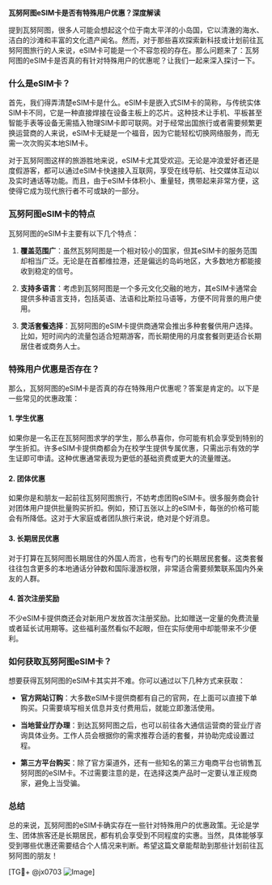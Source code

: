 **瓦努阿图eSIM卡是否有特殊用户优惠？深度解读**

提到瓦努阿图，很多人可能会想起这个位于南太平洋的小岛国，它以清澈的海水、洁白的沙滩和丰富的文化遗产闻名。然而，对于那些喜欢探索新科技或计划前往瓦努阿图旅行的人来说，eSIM卡可能是一个不容忽视的存在。那么问题来了：瓦努阿图的eSIM卡是否真的有针对特殊用户的优惠呢？让我们一起来深入探讨一下。

### 什么是eSIM卡？

首先，我们得弄清楚eSIM卡是什么。eSIM卡是嵌入式SIM卡的简称，与传统实体SIM卡不同，它是一种直接焊接在设备主板上的芯片。这种技术让手机、平板甚至智能手表等设备无需插入物理SIM卡即可联网。对于经常出国旅行或者需要频繁更换运营商的人来说，eSIM卡无疑是一个福音，因为它能轻松切换网络服务，而无需一次次购买本地SIM卡。

对于瓦努阿图这样的旅游胜地来说，eSIM卡尤其受欢迎。无论是冲浪爱好者还是度假游客，都可以通过eSIM卡快速接入互联网，享受在线导航、社交媒体互动以及实时通话等功能。而且，由于eSIM卡体积小、重量轻，携带起来非常方便，这使得它成为现代旅行者不可或缺的一部分。

### 瓦努阿图eSIM卡的特点

瓦努阿图的eSIM卡主要有以下几个特点：

1. **覆盖范围广**：虽然瓦努阿图是一个相对较小的国家，但其eSIM卡的服务范围却相当广泛。无论是在首都维拉港，还是偏远的岛屿地区，大多数地方都能接收到稳定的信号。
   
2. **支持多语言**：考虑到瓦努阿图是一个多元文化交融的地方，其eSIM卡通常会提供多种语言支持，包括英语、法语和比斯拉马语等，方便不同背景的用户使用。

3. **灵活套餐选择**：瓦努阿图的eSIM卡提供商通常会推出多种套餐供用户选择。比如，短时间内的流量包适合短期游客，而长期使用的月度套餐则更适合长期居住者或商务人士。

### 特殊用户优惠是否存在？

那么，瓦努阿图的eSIM卡是否真的存在特殊用户优惠呢？答案是肯定的。以下是一些常见的优惠政策：

#### 1. **学生优惠**
如果你是一名正在瓦努阿图求学的学生，那么恭喜你，你可能有机会享受到特别的学生折扣。许多eSIM卡提供商都会为在校学生提供专属优惠，只需出示有效的学生证即可申请。这种优惠通常表现为更低的基础资费或更大的流量赠送。

#### 2. **团体优惠**
如果你是和朋友一起前往瓦努阿图旅行，不妨考虑团购eSIM卡。很多服务商会针对团体用户提供批量购买折扣。例如，预订五张以上的eSIM卡，每张的价格可能会有所降低。这对于大家庭或者团队旅行来说，绝对是个好消息。

#### 3. **长期居民优惠**
对于打算在瓦努阿图长期居住的外国人而言，也有专门的长期居民套餐。这类套餐往往包含更多的本地通话分钟数和国际漫游权限，非常适合需要频繁联系国内外亲友的人群。

#### 4. **首次注册奖励**
不少eSIM卡提供商还会对新用户发放首次注册奖励。比如赠送一定量的免费流量或者延长试用期等。这些福利虽然看似不起眼，但在实际使用中却能带来不少便利。

### 如何获取瓦努阿图eSIM卡？

想要获得瓦努阿图的eSIM卡其实并不难。你可以通过以下几种方式来获取：

- **官方网站订购**：大多数eSIM卡提供商都有自己的官网，在上面可以直接下单购买。只需要填写相关信息并支付费用后，就能立即激活使用。
  
- **当地营业厅办理**：到达瓦努阿图之后，也可以前往各大通信运营商的营业厅咨询具体业务。工作人员会根据你的需求推荐合适的套餐，并协助完成设置过程。

- **第三方平台购买**：除了官方渠道外，还有一些知名的第三方电商平台也销售瓦努阿图的eSIM卡。不过需要注意的是，在选择这类产品时一定要认准正规商家，避免上当受骗。

### 总结

总的来说，瓦努阿图的eSIM卡确实存在一些针对特殊用户的优惠政策。无论是学生、团体旅客还是长期居民，都有机会享受到不同程度的实惠。当然，具体能够享受到哪些优惠还需要结合个人情况来判断。希望这篇文章能帮助到那些计划前往瓦努阿图的朋友！

[TG💪+ @jx0703 ![Image](https://github.com/user-attachments/assets/dbca1d08-cadb-493c-b0ec-ad6f7a83f270)]